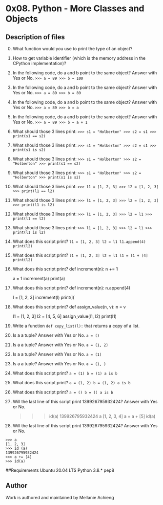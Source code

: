 # 0x08. Python - More Classes and Objects

## Description of files

0. What function would you use to print the type of an object?

1. How to get variable identifier (which is the memory address in the CPython implementation)?

2. In the following code, do a and b point to the same object? Answer with Yes or No. `>>> a = 89 >>> b = 100`

3. In the following code, do a and b point to the same object? Answer with Yes or No. `>>> a = 89 >>> b = 89`

4. In the following code, do a and b point to the same object? Answer with Yes or No. `>>> a = 89 >>> b = a`

5. In the following code, do a and b point to the same object? Answer with Yes or No. `>>> a = 89 >>> b = a + 1`

6. What should those 3 lines print: `>>> s1 = "Holberton" >>> s2 = s1 >>> print(s1 == s2)`

7. What should those 3 lines print: `>>> s1 = "Holberton" >>> s2 = s1 >>> print(s1 is s2)`

8. What should those 3 lines print: `>>> s1 = "Holberton" >>> s2 = "Holberton" >>> print(s1 == s2)`

9. What should those 3 lines print: `>>> s1 = "Holberton" >>> s2 = "Holberton" >>> print(s1 is s2)`

10. What should those 3 lines print: `>>> l1 = [1, 2, 3] >>> l2 = [1, 2, 3] >>> print(l1 == l2)`

11. What should those 3 lines print: `>>> l1 = [1, 2, 3] >>> l2 = [1, 2, 3] >>> print(l1 is l2)`

12. What should those 3 lines print: `>>> l1 = [1, 2, 3] >>> l2 = l1 >>> print(l1 == l2)`

13. What should those 3 lines print: `>>> l1 = [1, 2, 3] >>> l2 = l1 >>> print(l1 is l2)`

14. What does this script print? `l1 = [1, 2, 3] l2 = l1 l1.append(4) print(l2)`

15. What does this script print? `l1 = [1, 2, 3] l2 = l1 l1 = l1 + [4] print(l2)`

16. What does this script print?
    def increment(n):
        n += 1

    a = 1
    increment(a)
    print(a)

17. What does this script print?
    def increment(n):
        n.append(4)

    l = [1, 2, 3]
    increment(l)
    print(l)`

18. What does this script print?
    def assign_value(n, v):
        n = v

    l1 = [1, 2, 3]
    l2 = [4, 5, 6]
    assign_value(l1, l2)
    print(l1)

19. Write a function `def copy_list(l):` that returns a copy of a list.

20. Is a a tuple? Answer with Yes or No. `a = ()`

21. Is a a tuple? Answer with Yes or No. `a = (1, 2)`

22.  Is a a tuple? Answer with Yes or No. `a = (1)`

23. Is a a tuple? Answer with Yes or No. `a = (1, )`

24. What does this script print? `a = (1) b = (1) a is b`

25. What does this script print? `a = (1, 2) b = (1, 2) a is b`

26. What does this script print? `a = () b = () a is b`

27. Will the last line of this script print 139926795932424? Answer with Yes or No.

    >>> id(a)
    139926795932424
    >>> a
    [1, 2, 3, 4]
    >>> a = a + [5]
    >>> id(a)

28.  Will the last line of this script print 139926795932424? Answer with Yes or No.

    >>> a
    [1, 2, 3]
    >>> id (a)
    139926795932424
    >>> a += [4]
    >>> id(a)

##Requirements
Ubuntu 20.04 LTS
Python 3.8.*
pep8

## Author
Work is authored and maintained by Mellanie Achieng
